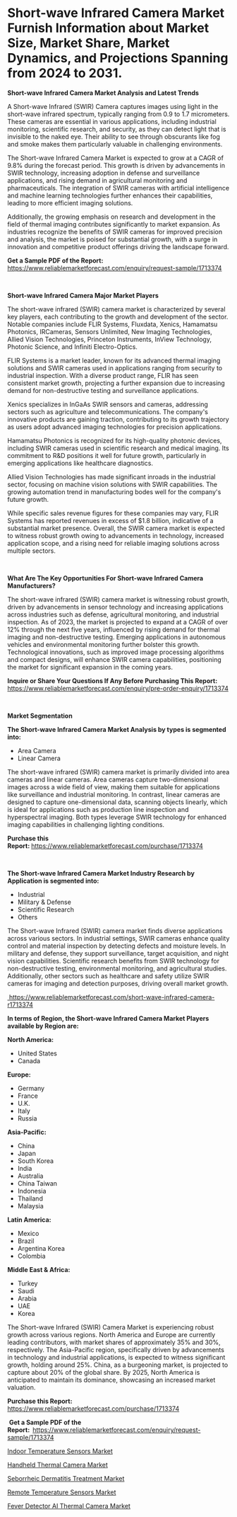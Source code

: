 <p><h1>Short-wave Infrared Camera Market Furnish Information about Market Size, Market Share, Market Dynamics, and Projections Spanning from 2024 to 2031.</h1></p><p><strong>Short-wave Infrared Camera Market Analysis and Latest Trends</strong></p>
<p><p>A Short-wave Infrared (SWIR) Camera captures images using light in the short-wave infrared spectrum, typically ranging from 0.9 to 1.7 micrometers. These cameras are essential in various applications, including industrial monitoring, scientific research, and security, as they can detect light that is invisible to the naked eye. Their ability to see through obscurants like fog and smoke makes them particularly valuable in challenging environments.</p><p>The Short-wave Infrared Camera Market is expected to grow at a CAGR of 9.8% during the forecast period. This growth is driven by advancements in SWIR technology, increasing adoption in defense and surveillance applications, and rising demand in agricultural monitoring and pharmaceuticals. The integration of SWIR cameras with artificial intelligence and machine learning technologies further enhances their capabilities, leading to more efficient imaging solutions.</p><p>Additionally, the growing emphasis on research and development in the field of thermal imaging contributes significantly to market expansion. As industries recognize the benefits of SWIR cameras for improved precision and analysis, the market is poised for substantial growth, with a surge in innovation and competitive product offerings driving the landscape forward.</p></p>
<p><strong>Get a Sample PDF of the Report:&nbsp;</strong> <a href="https://www.reliablemarketforecast.com/enquiry/request-sample/1713374?utm_campaign=1464&utm_medium=2&utm_source=Github&utm_content=ia&utm_term=22102024&utm_id=short-wave-infrared-camera">https://www.reliablemarketforecast.com/enquiry/request-sample/1713374</a></p>
<p>&nbsp;</p>
<p><strong>Short-wave Infrared Camera Major Market Players</strong></p>
<p><p>The short-wave infrared (SWIR) camera market is characterized by several key players, each contributing to the growth and development of the sector. Notable companies include FLIR Systems, Fluxdata, Xenics, Hamamatsu Photonics, IRCameras, Sensors Unlimited, New Imaging Technologies, Allied Vision Technologies, Princeton Instruments, InView Technology, Photonic Science, and Infiniti Electro-Optics.</p><p>FLIR Systems is a market leader, known for its advanced thermal imaging solutions and SWIR cameras used in applications ranging from security to industrial inspection. With a diverse product range, FLIR has seen consistent market growth, projecting a further expansion due to increasing demand for non-destructive testing and surveillance applications.</p><p>Xenics specializes in InGaAs SWIR sensors and cameras, addressing sectors such as agriculture and telecommunications. The company's innovative products are gaining traction, contributing to its growth trajectory as users adopt advanced imaging technologies for precision applications.</p><p>Hamamatsu Photonics is recognized for its high-quality photonic devices, including SWIR cameras used in scientific research and medical imaging. Its commitment to R&D positions it well for future growth, particularly in emerging applications like healthcare diagnostics.</p><p>Allied Vision Technologies has made significant inroads in the industrial sector, focusing on machine vision solutions with SWIR capabilities. The growing automation trend in manufacturing bodes well for the company's future growth.</p><p>While specific sales revenue figures for these companies may vary, FLIR Systems has reported revenues in excess of $1.8 billion, indicative of a substantial market presence. Overall, the SWIR camera market is expected to witness robust growth owing to advancements in technology, increased application scope, and a rising need for reliable imaging solutions across multiple sectors.</p></p>
<p>&nbsp;</p>
<p><strong>What Are The Key Opportunities For Short-wave Infrared Camera Manufacturers?</strong></p>
<p><p>The short-wave infrared (SWIR) camera market is witnessing robust growth, driven by advancements in sensor technology and increasing applications across industries such as defense, agricultural monitoring, and industrial inspection. As of 2023, the market is projected to expand at a CAGR of over 12% through the next five years, influenced by rising demand for thermal imaging and non-destructive testing. Emerging applications in autonomous vehicles and environmental monitoring further bolster this growth. Technological innovations, such as improved image processing algorithms and compact designs, will enhance SWIR camera capabilities, positioning the market for significant expansion in the coming years.</p></p>
<p><strong>Inquire or Share Your Questions If Any Before Purchasing This Report:</strong> <a href="https://www.reliablemarketforecast.com/enquiry/pre-order-enquiry/1713374?utm_campaign=1464&utm_medium=2&utm_source=Github&utm_content=ia&utm_term=22102024&utm_id=short-wave-infrared-camera">https://www.reliablemarketforecast.com/enquiry/pre-order-enquiry/1713374</a></p>
<p>&nbsp;</p>
<p><strong>Market Segmentation</strong></p>
<p><strong>The Short-wave Infrared Camera Market Analysis by types is segmented into:</strong></p>
<p><ul><li>Area Camera</li><li>Linear Camera</li></ul></p>
<p><p>The short-wave infrared (SWIR) camera market is primarily divided into area cameras and linear cameras. Area cameras capture two-dimensional images across a wide field of view, making them suitable for applications like surveillance and industrial monitoring. In contrast, linear cameras are designed to capture one-dimensional data, scanning objects linearly, which is ideal for applications such as production line inspection and hyperspectral imaging. Both types leverage SWIR technology for enhanced imaging capabilities in challenging lighting conditions.</p></p>
<p><strong>Purchase this Report:&nbsp;</strong><a href="https://www.reliablemarketforecast.com/purchase/1713374?utm_campaign=1464&utm_medium=2&utm_source=Github&utm_content=ia&utm_term=22102024&utm_id=short-wave-infrared-camera">https://www.reliablemarketforecast.com/purchase/1713374</a></p>
<p>&nbsp;</p>
<p><strong>The Short-wave Infrared Camera Market Industry Research by Application is segmented into:</strong></p>
<p><ul><li>Industrial</li><li>Military & Defense</li><li>Scientific Research</li><li>Others</li></ul></p>
<p><p>The Short-wave Infrared (SWIR) camera market finds diverse applications across various sectors. In industrial settings, SWIR cameras enhance quality control and material inspection by detecting defects and moisture levels. In military and defense, they support surveillance, target acquisition, and night vision capabilities. Scientific research benefits from SWIR technology for non-destructive testing, environmental monitoring, and agricultural studies. Additionally, other sectors such as healthcare and safety utilize SWIR cameras for imaging and detection purposes, driving overall market growth.</p></p>
<p><a href="https://www.reliablemarketforecast.com/short-wave-infrared-camera-r1713374?utm_campaign=1464&utm_medium=2&utm_source=Github&utm_content=ia&utm_term=22102024&utm_id=short-wave-infrared-camera">&nbsp;https://www.reliablemarketforecast.com/short-wave-infrared-camera-r1713374</a></p>
<p><strong>In terms of Region, the Short-wave Infrared Camera Market Players available by Region are:</strong></p>
<p>
    <p> <strong> North America: </strong>
        <ul>
            <li>United States</li>
            <li>Canada</li>
        </ul>
        </p> 
    <p> <strong> Europe: </strong>
        <ul>
            <li>Germany</li>
            <li>France</li>
            <li>U.K.</li>
            <li>Italy</li>
            <li>Russia</li>
        </ul>
        </p> 
    <p> <strong> Asia-Pacific: </strong>
        <ul>
            <li>China</li>
            <li>Japan</li>
            <li>South Korea</li>
            <li>India</li>
            <li>Australia</li>
            <li>China Taiwan</li>
            <li>Indonesia</li>
            <li>Thailand</li>
            <li>Malaysia</li>
        </ul>
        </p> 
    <p> <strong> Latin America: </strong>
        <ul>
            <li>Mexico</li>
            <li>Brazil</li>
            <li>Argentina Korea</li>
            <li>Colombia</li>
        </ul>
        </p> 
    <p> <strong> Middle East & Africa: </strong>
        <ul>
            <li>Turkey</li>
            <li>Saudi</li>
            <li>Arabia</li>
            <li>UAE</li>
            <li>Korea</li>
        </ul>
    </p>
    </p>
<p><p>The Short-wave Infrared (SWIR) Camera Market is experiencing robust growth across various regions. North America and Europe are currently leading contributors, with market shares of approximately 35% and 30%, respectively. The Asia-Pacific region, specifically driven by advancements in technology and industrial applications, is expected to witness significant growth, holding around 25%. China, as a burgeoning market, is projected to capture about 20% of the global share. By 2025, North America is anticipated to maintain its dominance, showcasing an increased market valuation.</p></p>
<p><strong>Purchase this Report: </strong><a href="https://www.reliablemarketforecast.com/purchase/1713374?utm_campaign=1464&utm_medium=2&utm_source=Github&utm_content=ia&utm_term=22102024&utm_id=short-wave-infrared-camera">https://www.reliablemarketforecast.com/purchase/1713374</a></p>
<p>&nbsp;<strong>Get a Sample PDF of the Report:&nbsp;&nbsp;</strong><a href="https://www.reliablemarketforecast.com/enquiry/request-sample/1713374?utm_campaign=1464&utm_medium=2&utm_source=Github&utm_content=ia&utm_term=22102024&utm_id=short-wave-infrared-camera">https://www.reliablemarketforecast.com/enquiry/request-sample/1713374</a></p>
<p><strong></strong></p>
<p><p><a href="https://issuu.com/reportprime-2/docs/indoor-temperature-sensors-market-s_69bf40840621b5?utm_campaign=1464&utm_medium=2&utm_source=Github&utm_content=ia&utm_term=22102024&utm_id=short-wave-infrared-camera">Indoor Temperature Sensors Market</a></p><p><a href="https://github.com/juniordelafrance/Market-Research-Report-List-5/blob/main/handheld-thermal-camera-market.md?utm_campaign=1464&utm_medium=2&utm_source=Github&utm_content=ia&utm_term=22102024&utm_id=short-wave-infrared-camera">Handheld Thermal Camera Market</a></p><p><a href="https://www.linkedin.com/pulse/seborrheic-dermatitis-treatment-market-analysis-product-tn05c?utm_campaign=1464&utm_medium=2&utm_source=Github&utm_content=ia&utm_term=22102024&utm_id=short-wave-infrared-camera">Seborrheic Dermatitis Treatment Market</a></p><p><a href="https://issuu.com/reportprime-2/docs/remote-temperature-sensors-market-s_5573d987dc2807?utm_campaign=1464&utm_medium=2&utm_source=Github&utm_content=ia&utm_term=22102024&utm_id=short-wave-infrared-camera">Remote Temperature Sensors Market</a></p><p><a href="https://github.com/FassouRP/Market-Research-Report-List-6/blob/main/fever-detector-ai-thermal-camera-market.md?utm_campaign=1464&utm_medium=2&utm_source=Github&utm_content=ia&utm_term=22102024&utm_id=short-wave-infrared-camera">Fever Detector AI Thermal Camera Market</a></p></p>